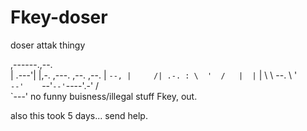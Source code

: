 # Fkey-doser
doser attak thingy

                                                              
,------.,--.                    
|  .---'|  |,-. ,---. ,--. ,--. 
|  `--, |     /| .-. : \  '  /  
|  |`   |  \  \\   --.  \   '   
`--'    `--'`--'`----'.-'  /    
                      `---' 
  no funny buisness/illegal stuff
  Fkey, out.
  
  also this took 5 days...
  send help.
